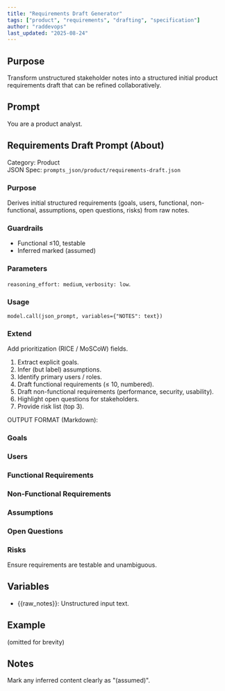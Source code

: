 ```yaml
---
title: "Requirements Draft Generator"
tags: ["product", "requirements", "drafting", "specification"]
author: "raddevops"
last_updated: "2025-08-24"
---
```

## Purpose
Transform unstructured stakeholder notes into a structured initial product requirements draft that can be refined collaboratively.
## Prompt
You are a product analyst.

## Requirements Draft Prompt (About)
Category: Product  
JSON Spec: `prompts_json/product/requirements-draft.json`

### Purpose
Derives initial structured requirements (goals, users, functional, non-functional, assumptions, open questions, risks) from raw notes.

### Guardrails
- Functional ≤10, testable
- Inferred marked (assumed)

### Parameters
`reasoning_effort: medium`, `verbosity: low`.

### Usage
```
model.call(json_prompt, variables={"NOTES": text})
```

### Extend
Add prioritization (RICE / MoSCoW) fields.
1. Extract explicit goals.
2. Infer (but label) assumptions.
3. Identify primary users / roles.
4. Draft functional requirements (≤ 10, numbered).
5. Draft non-functional requirements (performance, security, usability).
6. Highlight open questions for stakeholders.
7. Provide risk list (top 3).

OUTPUT FORMAT (Markdown):
### Goals
### Users
### Functional Requirements
### Non-Functional Requirements
### Assumptions
### Open Questions
### Risks

Ensure requirements are testable and unambiguous.
## Variables
- {{raw_notes}}: Unstructured input text.
## Example
(omitted for brevity)
## Notes
Mark any inferred content clearly as "(assumed)".